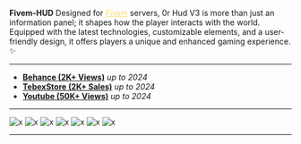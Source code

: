 <p><b>Fivem-HUD</b> Designed for <a href="https://fivem.net/" style="color: #FFDB6E;">Fivem</a> servers, 0r Hud V3 is more than just an information panel; it shapes how the player interacts with the world. Equipped with the latest technologies, customizable elements, and a user-friendly design, it offers players a unique and enhanced gaming experience. ✨</p>

<hr>
<ul>
  <li><a href="https://www.behance.net/gallery/205810749/Fivem-HUD-RESMON-V3"><b>Behance (2K+ Views)</b></a> <i>up to 2024</i></li>
  <li><a href="https://0resmon.tebex.io/"><b>TebexStore (2K+ Sales)</b></a> <i>up to 2024</i></li>
  <li><a href="https://youtu.be/VGBwsHQt7tI"><b>Youtube (50K+ Views)</b></a> <i>up to 2024</i></li>
</ul>
<hr>  

<img src="https://mir-s3-cdn-cf.behance.net/project_modules/source/b6e1dc205810749.66c4a2e747b5d.gif" alt="x">  
<img src="https://mir-s3-cdn-cf.behance.net/project_modules/source/11cb21205810749.66c4a2e74810e.gif" alt="x">  
<img src="https://mir-s3-cdn-cf.behance.net/project_modules/source/147361205810749.66c4a2e748e41.gif" alt="x">  
<img src="https://mir-s3-cdn-cf.behance.net/project_modules/source/56d13b205810749.66c4a2e7485da.gif" alt="x">  
<img src="https://mir-s3-cdn-cf.behance.net/project_modules/source/4f1e59205810749.66c4a2e746f66.gif" alt="x">  
<img src="https://mir-s3-cdn-cf.behance.net/project_modules/source/cff499205810749.66c4a2e74741a.png" alt="x">  
<img src="https://mir-s3-cdn-cf.behance.net/project_modules/source/ed7a6f205810749.66c4a2e746a02.png" alt="x">  

<hr> 